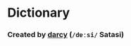 # Dictionary



### Created by [darcy](https://github.com/darccyy) (`/dɐːsi/` Satasi)

<style>

table {
  text-align: center;
}

</style>